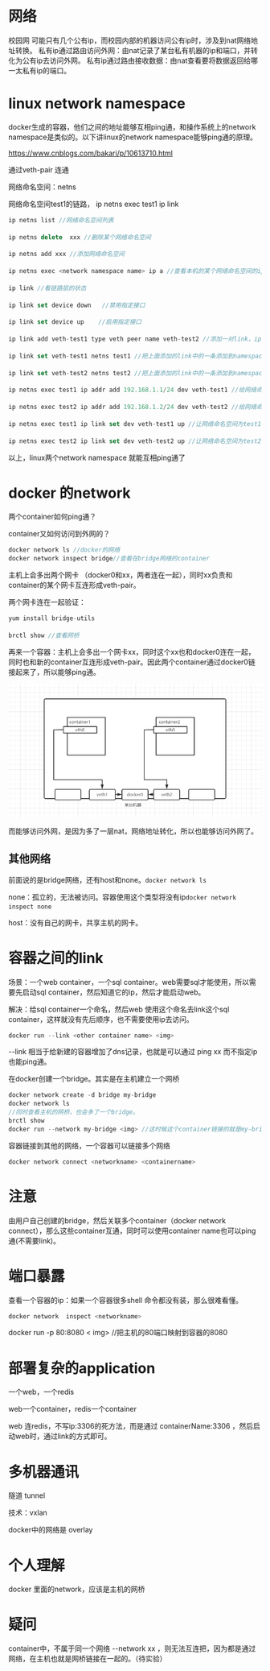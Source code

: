 # 网络

校园网 可能只有几个公有ip，而校园内部的机器访问公有ip时，涉及到nat网络地址转换。
私有ip通过路由访问外网：由nat记录了某台私有机器的ip和端口，并转化为公有ip去访问外网。
私有ip通过路由接收数据：由nat查看要将数据返回给哪一太私有ip的端口。

# linux network namespace  

docker生成的容器，他们之间的地址能够互相ping通，和操作系统上的network namespace是类似的。以下讲linux的network namespace能够ping通的原理。

https://www.cnblogs.com/bakari/p/10613710.html

通过veth-pair 连通

网络命名空间：netns

网络命名空间test1的链路， ip netns exec test1 ip link

```js
ip netns list //网络命名空间列表

ip netns delete  xxx //删除某个网络命名空间

ip netns add xxx //添加网络命名空间

ip netns exec <network namespace name> ip a //查看本机的某个网络命名空间的ip

ip link //看链路层的状态

ip link set device down   //禁用指定接口

ip link set device up    //启用指定接口

ip link add veth-test1 type veth peer name veth-test2 //添加一对link，ip link查看

ip link set veth-test1 netns test1 //把上面添加的link中的一条添加到namespace为test1的。

ip link set veth-test2 netns test2 //把上面添加的link中的一条添加到namespace为test2的。

ip netns exec test1 ip addr add 192.168.1.1/24 dev veth-test1 //给网络命名空间为test1的链路为veth-test1的添加ip

ip netns exec test2 ip addr add 192.168.1.2/24 dev veth-test2 //给网络命名空间为test2的链路为veth-test2的添加ip

ip netns exec test1 ip link set dev veth-test1 up //让网络命名空间为test1的链路为veth-test1启动起来

ip netns exec test2 ip link set dev veth-test2 up //让网络命名空间为test2的链路为veth-test2启动起来
```

以上，linux两个network namespace 就能互相ping通了

# docker 的network

两个container如何ping通？

container又如何访问到外网的？

```js
docker network ls //docker的网络
docker network inspect bridge//查看在bridge网络的container
```

主机上会多出两个网卡 （docker0和xx，两者连在一起），同时xx负责和container的某个网卡互连形成veth-pair。

两个网卡连在一起验证：

```js
yum install bridge-utils

brctl show //查看网桥
```

再来一个容器：主机上会多出一个网卡xx，同时这个xx也和docker0连在一起，同时也和新的container互连形成veth-pair。因此两个container通过docker0链接起来了，所以能够ping通。

![image-20201005195647750](img\image-20201005195647750.png)

而能够访问外网，是因为多了一层nat，网络地址转化，所以也能够访问外网了。

## 其他网络

前面说的是bridge网络，还有host和none。`docker network ls`

none：孤立的，无法被访问。容器使用这个类型将没有ip`docker network inspect none`

host：没有自己的网卡，共享主机的网卡。

# 容器之间的link

场景：一个web container，一个sql container。web需要sql才能使用，所以需要先启动sql container，然后知道它的ip，然后才能启动web。

解决：给sql container一个命名，然后web 使用这个命名去link这个sql container，这样就没有先后顺序，也不需要使用ip去访问。

```js
docker run --link <other container name> <img>
```

--link 相当于给新建的容器增加了dns记录，也就是可以通过 ping xx 而不指定ip也能ping通。



在docker创建一个bridge。其实是在主机建立一个网桥

```js
docker network create -d bridge my-bridge
docker network ls
//同时查看主机的网桥，也会多了一个bridge。
brctl show
docker run --network my-bridge <img> //这时候这个container链接的就是my-bridge网桥

```

容器链接到其他的网络，一个容器可以链接多个网络

```js
docker network connect <networkname> <containername>
```

# 注意

由用户自己创建的bridge，然后关联多个container（docker network connect），那么这些container互通，同时可以使用container name也可以ping 通(不需要link)。

# 端口暴露

查看一个容器的ip：如果一个容器很多shell 命令都没有装，那么很难看懂。

```js
docker network  inspect <networkname>
```

docker run -p 80:8080 < img> //把主机的80端口映射到容器的8080

# 部署复杂的application

一个web，一个redis

web一个container，redis一个container

web 连redis，不写ip:3306的死方法，而是通过 containerName:3306 ，然后启动web时，通过link的方式即可。

# 多机器通讯

隧道 tunnel 

技术：vxlan

docker中的网络是 overlay

# 个人理解

docker 里面的network，应该是主机的网桥

# 疑问

container中，不属于同一个网络 --network xx ，则无法互连把，因为都是通过网络，在主机也就是网桥链接在一起的。（待实验）

